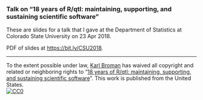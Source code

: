 ### Talk on &ldquo;18 years of R/qtl: maintaining, supporting, and sustaining scientific software&rdquo;


These are slides for a talk that I gave at the Department of
Statistics at Colorado State University on 23 Apr 2018.

PDF of slides at <https://bit.ly/CSU2018>.

---

To the extent possible under law,
[Karl Broman](https://github.com/kbroman)
has waived all copyright and related or neighboring rights to
&ldquo;[18 years of R/qtl: maintaining, supporting, and sustaining scientific software](https://github.com/kbroman/Talk_CSU2018)&rdquo;.
This work is published from the United States.
<br/>
[![CC0](https://i.creativecommons.org/p/zero/1.0/88x31.png)](https://creativecommons.org/publicdomain/zero/1.0/)
